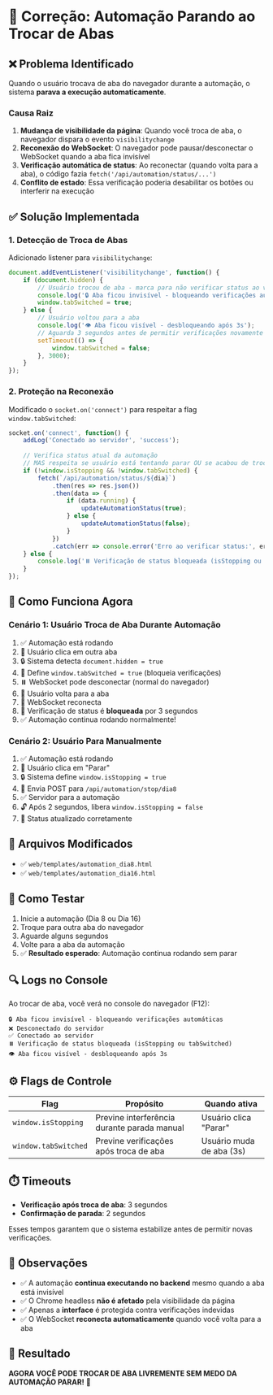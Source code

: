 # 🔧 Correção: Automação Parando ao Trocar de Abas

## ❌ Problema Identificado

Quando o usuário trocava de aba do navegador durante a automação, o sistema **parava a execução automaticamente**.

### Causa Raiz

1. **Mudança de visibilidade da página**: Quando você troca de aba, o navegador dispara o evento `visibilitychange`
2. **Reconexão do WebSocket**: O navegador pode pausar/desconectar o WebSocket quando a aba fica invisível
3. **Verificação automática de status**: Ao reconectar (quando volta para a aba), o código fazia `fetch('/api/automation/status/...')` 
4. **Conflito de estado**: Essa verificação poderia desabilitar os botões ou interferir na execução

## ✅ Solução Implementada

### 1. Detecção de Troca de Abas

Adicionado listener para `visibilitychange`:

```javascript
document.addEventListener('visibilitychange', function() {
    if (document.hidden) {
        // Usuário trocou de aba - marca para não verificar status ao voltar
        console.log('🔒 Aba ficou invisível - bloqueando verificações automáticas');
        window.tabSwitched = true;
    } else {
        // Usuário voltou para a aba
        console.log('👁️ Aba ficou visível - desbloqueando após 3s');
        // Aguarda 3 segundos antes de permitir verificações novamente
        setTimeout(() => {
            window.tabSwitched = false;
        }, 3000);
    }
});
```

### 2. Proteção na Reconexão

Modificado o `socket.on('connect')` para respeitar a flag `window.tabSwitched`:

```javascript
socket.on('connect', function() {
    addLog('Conectado ao servidor', 'success');
    
    // Verifica status atual da automação
    // MAS respeita se usuário está tentando parar OU se acabou de trocar de aba
    if (!window.isStopping && !window.tabSwitched) {
        fetch(`/api/automation/status/${dia}`)
            .then(res => res.json())
            .then(data => {
                if (data.running) {
                    updateAutomationStatus(true);
                } else {
                    updateAutomationStatus(false);
                }
            })
            .catch(err => console.error('Erro ao verificar status:', err));
    } else {
        console.log('⏸️ Verificação de status bloqueada (isStopping ou tabSwitched)');
    }
});
```

## 🎯 Como Funciona Agora

### Cenário 1: Usuário Troca de Aba Durante Automação

1. ✅ Automação está rodando
2. 🔄 Usuário clica em outra aba
3. 🔒 Sistema detecta `document.hidden = true`
4. 🚫 Define `window.tabSwitched = true` (bloqueia verificações)
5. ⏸️ WebSocket pode desconectar (normal do navegador)
6. 🔄 Usuário volta para a aba
7. 🔌 WebSocket reconecta
8. 🚫 Verificação de status é **bloqueada** por 3 segundos
9. ✅ Automação continua rodando normalmente!

### Cenário 2: Usuário Para Manualmente

1. ✅ Automação está rodando
2. 🛑 Usuário clica em "Parar"
3. 🔒 Sistema define `window.isStopping = true`
4. 📡 Envia POST para `/api/automation/stop/dia8`
5. ✅ Servidor para a automação
6. 🔓 Após 2 segundos, libera `window.isStopping = false`
7. 🎯 Status atualizado corretamente

## 📁 Arquivos Modificados

- ✅ `web/templates/automation_dia8.html`
- ✅ `web/templates/automation_dia16.html`

## 🧪 Como Testar

1. Inicie a automação (Dia 8 ou Dia 16)
2. Troque para outra aba do navegador
3. Aguarde alguns segundos
4. Volte para a aba da automação
5. ✅ **Resultado esperado**: Automação continua rodando sem parar

## 🔍 Logs no Console

Ao trocar de aba, você verá no console do navegador (F12):

```
🔒 Aba ficou invisível - bloqueando verificações automáticas
❌ Desconectado do servidor
✅ Conectado ao servidor
⏸️ Verificação de status bloqueada (isStopping ou tabSwitched)
👁️ Aba ficou visível - desbloqueando após 3s
```

## ⚙️ Flags de Controle

| Flag | Propósito | Quando ativa |
|------|-----------|--------------|
| `window.isStopping` | Previne interferência durante parada manual | Usuário clica "Parar" |
| `window.tabSwitched` | Previne verificações após troca de aba | Usuário muda de aba (3s) |

## ⏱️ Timeouts

- **Verificação após troca de aba**: 3 segundos
- **Confirmação de parada**: 2 segundos

Esses tempos garantem que o sistema estabilize antes de permitir novas verificações.

## 📌 Observações

- ✅ A automação **continua executando no backend** mesmo quando a aba está invisível
- ✅ O Chrome headless **não é afetado** pela visibilidade da página
- ✅ Apenas a **interface** é protegida contra verificações indevidas
- ✅ O WebSocket **reconecta automaticamente** quando você volta para a aba

## 🎉 Resultado

**AGORA VOCÊ PODE TROCAR DE ABA LIVREMENTE SEM MEDO DA AUTOMAÇÃO PARAR!** 🚀
